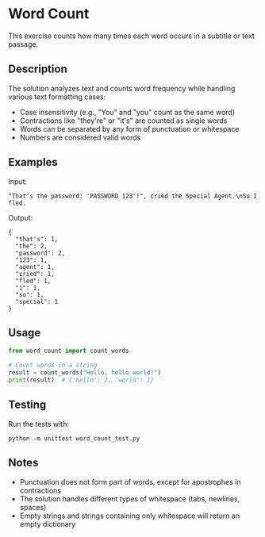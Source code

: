 # Word Count

This exercise counts how many times each word occurs in a subtitle or text passage.

## Description

The solution analyzes text and counts word frequency while handling various text formatting cases:

- Case insensitivity (e.g., "You" and "you" count as the same word)
- Contractions like "they're" or "it's" are counted as single words
- Words can be separated by any form of punctuation or whitespace
- Numbers are considered valid words

## Examples

Input:
```
"That's the password: 'PASSWORD 123'!", cried the Special Agent.\nSo I fled.
```

Output:
```
{
  "that's": 1,
  "the": 2,
  "password": 2,
  "123": 1,
  "agent": 1,
  "cried": 1,
  "fled": 1,
  "i": 1,
  "so": 1,
  "special": 1
}
```

## Usage

```python
from word_count import count_words

# Count words in a string
result = count_words("Hello, hello world!")
print(result)  # {'hello': 2, 'world': 1}
```

## Testing

Run the tests with:

```
python -m unittest word_count_test.py
```

## Notes

- Punctuation does not form part of words, except for apostrophes in contractions
- The solution handles different types of whitespace (tabs, newlines, spaces)
- Empty strings and strings containing only whitespace will return an empty dictionary
